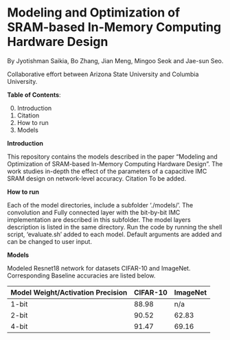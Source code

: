 # Modeling and Optimization of SRAM-based In-Memory Computing Hardware Design
By Jyotishman Saikia, Bo Zhang, Jian Meng, Mingoo Seok and Jae-sun Seo.

Collaborative effort between Arizona State University  and Columbia University.



**Table of Contents**:  

0.	Introduction
1.	Citation
2.	How to run
3.	Models

**Introduction**

This repository contains the models described in the paper “Modeling and Optimization of SRAM-based In-Memory Computing Hardware Design”. The work studies in-depth the effect of the parameters of a capacitive IMC SRAM design on network-level accuracy.
Citation
To be added.

**How to run**

Each of the model directories, include a subfolder ‘./models/’. The convolution and Fully connected layer with the bit-by-bit IMC implementation are described in this subfolder. The model layers description is listed in the same directory.
Run the code by running the shell script, ‘evaluate.sh’ added to each model. Default arguments are added and can be changed to user input. 

**Models**

Modeled Resnet18 network for datasets CIFAR-10 and ImageNet. Corresponding Baseline accuracies are listed below.

Model Weight/Activation Precision   |    CIFAR-10   |     ImageNet
------------------------------------|---------------|---------------
1-bit |  88.98  |   n/a
2-bit |  90.52  |  62.83
4-bit |  91.47  |  69.16
